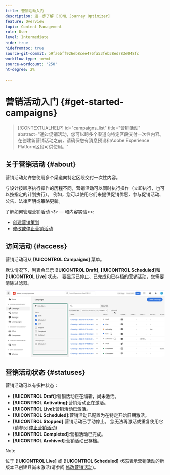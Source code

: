 ```yaml
---
title: 营销活动入门
description: 进一步了解 [!DNL Journey Optimizer]
feature: Overview
topic: Content Management
role: User
level: Intermediate
hide: true
hidefromtoc: true
source-git-commit: b9fa6bff926eb8cee476fa53feb38ed783e048fc
workflow-type: tm+mt
source-wordcount: '250'
ht-degree: 2%

---
```



# 营销活动入门 {#get-started-campaigns}

>[!CONTEXTUALHELP]
>id="campaigns_list"
>title="营销活动"
>abstract="通过促销活动，您可以跨多个渠道向特定区段交付一次性内容。 在创建新营销活动之前，请确保您有消息预设和Adobe Experience Platform区段可供使用。"

## 关于营销活动 {#about}

营销活动允许您使用多个渠道向特定区段交付一次性内容。

与设计按顺序执行操作的历程不同，营销活动可以同时执行操作（立即执行，也可以按指定的计划执行）。 例如，您可以使用它们来提供促销优惠、参与促销活动、公告、法律声明或策略更新。

<!--Additionally, campaigns' content experiment feature allows you to test multiple variables of a delivery on populations samples, in order to define which treatment has the biggest impact on the targeted population.-->

了解如何管理营销活动 &lt;!> — 和内容实验&lt;>:
* [创建营销策划](create-campaign.md)
* [修改或停止营销活动](modify-stop-campaign.md)
<!--* [Create a content experiment](content-experiment.md)-->

## 访问活动 {#access}

营销活动可从 **[!UICONTROL Campaigns]** 菜单。

默认情况下，列表会显示 **[!UICONTROL Draft]**, **[!UICONTROL Scheduled]**&#x200B;和 **[!UICONTROL Live]** 状态。 要显示已停止、已完成和已存档的营销活动，您需要清除过滤器。

![](assets/create-campaign-list.png)

## 营销活动状态 {#statuses}

营销活动可以有多种状态：

* **[!UICONTROL Draft]**:营销活动正在编辑，尚未激活。
* **[!UICONTROL Activating]**:营销活动正在激活。
* **[!UICONTROL Live]**:营销活动已激活。
* **[!UICONTROL Scheduled]**:营销活动已配置为在特定开始日期激活。
* **[!UICONTROL Stopped]**:营销活动已手动停止。 您无法再激活或重复使用它(请参阅 [停止营销活动](modify-stop-campaign.md#stop))
* **[!UICONTROL Completed]**:营销活动已完成。
* **[!UICONTROL Archived]**:营销活动已存档。

>[!NOTE]
>
>位于 **[!UICONTROL Live]** 或 **[!UICONTROL Scheduled]** 状态表示营销活动的新版本已创建且尚未激活(请参阅 [修改营销活动](modify-stop-campaign.md#modify))。
